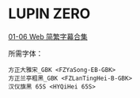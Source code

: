 # LUPIN ZERO

[01-06 Web 简繁字幕合集](https://github.com/Nekomoekissaten-SUB/Nekomoekissaten-Storage/releases/download/subtitle_pkg/LUPIN_ZERO_Web_zho.7z)

所需字体：
```
方正大雅宋_GBK <FZYaSong-EB-GBK>
方正兰亭粗黑_GBK <FZLanTingHei-B-GBK>
汉仪旗黑 65S <HYQiHei 65S>
```

